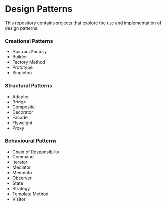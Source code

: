 # Design Patterns
This repository contains projects that explore the use and implementation of design patterns.

### Creational Patterns

- Abstract Factory
- Builder
- Factory Method
- Prototype
- Singleton

### Structural Patterns

- Adapter
- Bridge
- Composite
- Decorator
- Facade
- Flyweight
- Proxy

### Behavioural Patterns

- Chain of Responsibility
- Command
- Iterator
- Mediator
- Memento
- Observer
- State
- Strategy
- Template Method
- Visitor
